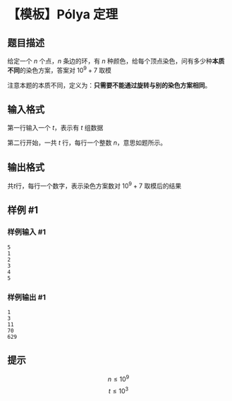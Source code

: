 # 【模板】Pólya 定理

## 题目描述

给定一个 $n$ 个点，$n$ 条边的环，有 $n$ 种颜色，给每个顶点染色，问有多少种**本质不同**的染色方案，答案对 $10^9+7$ 取模

注意本题的本质不同，定义为：**只需要不能通过旋转与别的染色方案相同**。

## 输入格式

第一行输入一个 $t$，表示有 $t$ 组数据

第二行开始，一共 $t$ 行，每行一个整数 $n$，意思如题所示。

## 输出格式

共$t$行，每行一个数字，表示染色方案数对 $10^9+7$ 取模后的结果

## 样例 #1

### 样例输入 #1
```
5
1 
2 
3 
4 
5
```

### 样例输出 #1

```
1
3
11
70
629
```

## 提示

$$n \leq 10^9$$
$$t \leq 10^3$$
